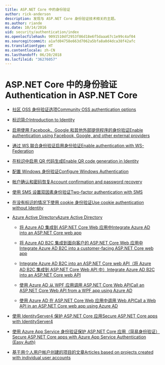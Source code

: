 ```yaml
---
title: ASP.NET Core 中的身份验证
author: rick-anderson
description: 发现与 ASP.NET Core 身份验证技术相关的主题。
ms.author: riande
ms.date: 10/14/2016
uid: security/authentication/index
ms.openlocfilehash: 9091510df2953f86d18e6f5daaa67c1e99c4af04
ms.sourcegitcommit: a1afd04758e663d7062a5bfa8a0d4dca38f42afc
ms.translationtype: HT
ms.contentlocale: zh-CN
ms.lasthandoff: 06/20/2018
ms.locfileid: "36276057"
---
```

# <a name="authentication-in-aspnet-core"></a><span data-ttu-id="b8ebd-103">ASP.NET Core 中的身份验证</span><span class="sxs-lookup"><span data-stu-id="b8ebd-103">Authentication in ASP.NET Core</span></span>

* [<span data-ttu-id="b8ebd-104">社区 OSS 身份验证选项</span><span class="sxs-lookup"><span data-stu-id="b8ebd-104">Community OSS authentication options</span></span>](xref:security/authentication/community)

* [<span data-ttu-id="b8ebd-105">标识简介</span><span class="sxs-lookup"><span data-stu-id="b8ebd-105">Introduction to Identity</span></span>](xref:security/authentication/identity)

* [<span data-ttu-id="b8ebd-106">启用使用 Facebook、Google 和其他外部提供程序的身份验证</span><span class="sxs-lookup"><span data-stu-id="b8ebd-106">Enable authentication using Facebook, Google, and other external providers</span></span>](xref:security/authentication/social/index)

* [<span data-ttu-id="b8ebd-107">通过 WS 联合身份验证启用身份验证</span><span class="sxs-lookup"><span data-stu-id="b8ebd-107">Enable authentication with WS-Federation</span></span>](xref:security/authentication/ws-federation)

* [<span data-ttu-id="b8ebd-108">在标识中启用 QR 代码生成</span><span class="sxs-lookup"><span data-stu-id="b8ebd-108">Enable QR code generation in Identity</span></span>](xref:security/authentication/identity-enable-qrcodes)

* [<span data-ttu-id="b8ebd-109">配置 Windows 身份验证</span><span class="sxs-lookup"><span data-stu-id="b8ebd-109">Configure Windows Authentication</span></span>](xref:security/authentication/windowsauth)

* [<span data-ttu-id="b8ebd-110">帐户确认和密码恢复</span><span class="sxs-lookup"><span data-stu-id="b8ebd-110">Account confirmation and password recovery</span></span>](xref:security/authentication/accconfirm)

* [<span data-ttu-id="b8ebd-111">使用 SMS 设置双因素身份验证</span><span class="sxs-lookup"><span data-stu-id="b8ebd-111">Two-factor authentication with SMS</span></span>](xref:security/authentication/2fa)

* [<span data-ttu-id="b8ebd-112">在没有标识的情况下使用 cookie 身份验证</span><span class="sxs-lookup"><span data-stu-id="b8ebd-112">Use cookie authentication without Identity</span></span>](xref:security/authentication/cookie)

* [<span data-ttu-id="b8ebd-113">Azure Active Directory</span><span class="sxs-lookup"><span data-stu-id="b8ebd-113">Azure Active Directory</span></span>](xref:security/authentication/azure-active-directory/index)

  * [<span data-ttu-id="b8ebd-114">将 Azure AD 集成到 ASP.NET Core Web 应用中</span><span class="sxs-lookup"><span data-stu-id="b8ebd-114">Integrate Azure AD into an ASP.NET Core web app</span></span>](https://azure.microsoft.com/documentation/samples/active-directory-dotnet-webapp-openidconnect-aspnetcore/)

  * [<span data-ttu-id="b8ebd-115">将 Azure AD B2C 集成到面向客户的 ASP.NET Core Web 应用中</span><span class="sxs-lookup"><span data-stu-id="b8ebd-115">Integrate Azure AD B2C into a customer-facing ASP.NET Core web app</span></span>](xref:security/authentication/azure-ad-b2c)

  * [<span data-ttu-id="b8ebd-116">Integrate Azure AD B2C into an ASP.NET Core web API（将 Azure AD B2C 集成到 ASP.NET Core Web API 中）</span><span class="sxs-lookup"><span data-stu-id="b8ebd-116">Integrate Azure AD B2C into an ASP.NET Core web API</span></span>](xref:security/authentication/azure-ad-b2c-webapi)

  * [<span data-ttu-id="b8ebd-117">使用 Azure AD 从 WPF 应用调用 ASP.NET Core Web API</span><span class="sxs-lookup"><span data-stu-id="b8ebd-117">Call an ASP.NET Core Web API from a WPF app using Azure AD</span></span>](https://azure.microsoft.com/documentation/samples/active-directory-dotnet-native-aspnetcore/)

  * [<span data-ttu-id="b8ebd-118">使用 Azure AD 在 ASP.NET Core Web 应用中调用 Web API</span><span class="sxs-lookup"><span data-stu-id="b8ebd-118">Call a Web API in an ASP.NET Core web app using Azure AD</span></span>](https://azure.microsoft.com/documentation/samples/active-directory-dotnet-webapp-webapi-openidconnect-aspnetcore/)

* [<span data-ttu-id="b8ebd-119">使用 IdentityServer4 保护 ASP.NET Core 应用</span><span class="sxs-lookup"><span data-stu-id="b8ebd-119">Secure ASP.NET Core apps with IdentityServer4</span></span>](http://docs.identityserver.io/en/release/)

* [<span data-ttu-id="b8ebd-120">使用 Azure App Service 身份验证保护 ASP.NET Core 应用（简易身份验证）</span><span class="sxs-lookup"><span data-stu-id="b8ebd-120">Secure ASP.NET Core apps with Azure App Service Authentication (Easy Auth)</span></span>](/azure/app-service/app-service-authentication-overview)

* [<span data-ttu-id="b8ebd-121">基于用个人用户帐户创建的项目的文章</span><span class="sxs-lookup"><span data-stu-id="b8ebd-121">Articles based on projects created with individual user accounts</span></span>](xref:security/authentication/individual)
